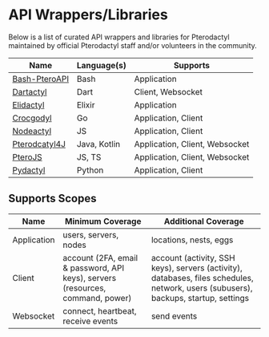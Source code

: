 # API Wrappers/Libraries
Below is a list of curated API wrappers and libraries for Pterodactyl maintained by official Pterodactyl staff and/or volunteers in the community.

Name                                                            | Language(s)   | Supports
----------------------------------------------------------------|---------------|-------------------------------
[Bash-PteroAPI](https://github.com/Silent-dawn/bash-pteroapi)   | Bash          | Application
[Dartactyl](https://github.com/TekExplorer/dartactyl)           | Dart          | Client, Websocket
[Elidactyl](https://github.com/kintu-games/elidactyl)           | Elixir        | Application
[Crocgodyl](https://github.com/parkervcp/crocgodyl)             | Go            | Application, Client
[Nodeactyl](https://github.com/Nodeactyl/Nodeactyl)             | JS            | Application, Client
[Pterodcatyl4J](https://github.com/mattmalec/Pterodactyl4J)     | Java, Kotlin  | Application, Client, Websocket
[PteroJS](https://github.com/PteroPackages/PteroJS)             | JS, TS        | Application, Client, Websocket
[Pydactyl](https://github.com/iamkubi/pydactyl)                 | Python        | Application, Client

## Supports Scopes

Name | Minimum Coverage | Additional Coverage
-----|------------------|--------------------
Application | users, servers, nodes | locations, nests, eggs
Client | account (2FA, email & password, API keys), servers (resources, command, power) | account (activity, SSH keys), servers (activity), databases, files schedules, network, users (subusers), backups, startup, settings
Websocket | connect, heartbeat, receive events | send events
